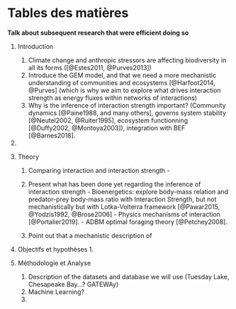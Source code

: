# Tables des matières

**Talk about subsequent research that were efficient doing so**

1. Introduction
    1. Climate change and anthropic stressors are affecting biodiversity in all its forms ([@Estes2011, @Purves2013])
    2. Introduce the GEM model, and that we need a more mechanistic understanding of communities and ecosystems [@Harfoot2014, @Purves] (which is why we aim to explore what drives interaction strength as energy fluxes within networks of interactions)
    3. Why is the inference of interaction strength important? (Community dynamics [@Paine1988, and many others], governs system stability [@Neutel2002, @Ruiter1995], ecosystem functionning [@Duffy2002, @Montoya2003]), integration with BEF [@Barnes2018].

2. 


3. Theory
    1. Comparing interaction and interaction strength
            - 
    3. Present what has been done yet regarding the inference of interaction strength
            - Bioenergetics: explore body-mass relation and predator-prey body-mass ratio with Interaction Strength, but not mechanistically but with Lotka-Volterra framework [@Pawar2015, @Yodzis1992, @Brose2006]
            - Physics mechanisms of interaction [@Portalier2019].
            - ADBM optimal foraging theory [@Petchey2008].

    3. Point out that a mechanistic description of 
            
            
4. Objectifs et hypothèses
    1. 


5. Méthodologie et Analyse
    1. Description of the datasets and database we will use (Tuesday Lake, Chesapeake Bay...? GATEWAy)
    2. Machine Learning?
    3. 
    

